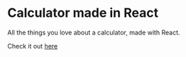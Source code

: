 # Calculator made in React

All the things you love about a calculator, made with React.

Check it out [here]()
